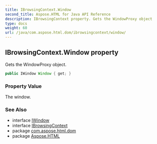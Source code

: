 ```yaml
---
title: IBrowsingContext.Window
second_title: Aspose.HTML for Java API Reference
description: IBrowsingContext property. Gets the WindowProxy object
type: docs
weight: 60
url: /java/com.aspose.html.dom/ibrowsingcontext/window/
---
```

## IBrowsingContext.Window property

Gets the WindowProxy object.

```java
public IWindow Window { get; }
```

### Property Value

The window.

### See Also

* interface [IWindow](../../../com.aspose.html.window/iwindow/)
* interface [IBrowsingContext](../)
* package [com.aspose.html.dom](../../ibrowsingcontext/)
* package [Aspose.HTML](../../../)
